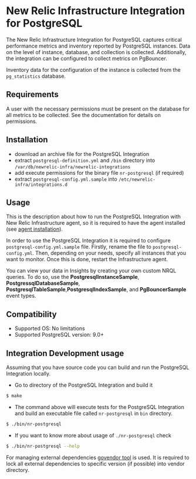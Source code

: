 # New Relic Infrastructure Integration for PostgreSQL


The New Relic Infrastructure Integration for PostgreSQL captures critical performance metrics and inventory reported by PostgreSQL instances. Data on the level of instance, database, and collection is collected. Additionally, the integration can be configured to collect metrics on PgBouncer.

Inventory data for the configuration of the instance is collected from the `pg_statistics` database.

## Requirements

A user with the necessary permissions must be present on the database for all metrics to be collected. See the documentation for details on permissions.

## Installation

- download an archive file for the PostgreSQL Integration
- extract `postgresql-definition.yml` and `/bin` directory into `/var/db/newrelic-infra/newrelic-integrations`
- add execute permissions for the binary file `nr-postgresql` (if required)
- extract `postgresql-config.yml.sample` into `/etc/newrelic-infra/integrations.d`

## Usage

This is the description about how to run the PostgreSQL Integration with New Relic Infrastructure agent, so it is required to have the agent installed (see [agent installation](https://docs.newrelic.com/docs/infrastructure/new-relic-infrastructure/installation/install-infrastructure-linux)).

In order to use the PostgreSQL Integration it is required to configure `postgresql-config.yml.sample` file. Firstly, rename the file to `postgresql-config.yml`. Then, depending on your needs, specify all instances that you want to monitor. Once this is done, restart the Infrastructure agent.

You can view your data in Insights by creating your own custom NRQL queries. To do so, use the **PostgresqlInstanceSample**, **PostgressqlDatabaseSample**, **PostgresqlTableSample**,**PostgresqlIndexSample**, and **PgBouncerSample** event types.

## Compatibility

* Supported OS: No limitations
* Supported PostgreSQL version: 9.0+

## Integration Development usage

Assuming that you have source code you can build and run the PostgreSQL Integration locally.

* Go to directory of the PostgreSQL Integration and build it
```bash
$ make
```
* The command above will execute tests for the PostgreSQL Integration and build an executable file called `nr-postgresql` in `bin` directory.
```bash
$ ./bin/nr-postgresql
```
* If you want to know more about usage of `./nr-postgresql` check
```bash
$ ./bin/nr-postgresql --help
```

For managing external dependencies [govendor tool](https://github.com/kardianos/govendor) is used. It is required to lock all external dependencies to specific version (if possible) into vendor directory.
